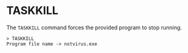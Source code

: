 # TASKKILL

The `TASKKILL` command forces the provided program to stop running.

```
> TASKKILL
Program file name -> notvirus.exe
```

